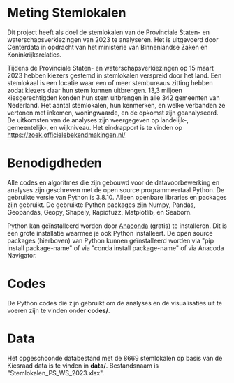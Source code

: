 # Meting Stemlokalen
Dit project heeft als doel de stemlokalen van de Provinciale Staten- en waterschapsverkiezingen van 2023 te analyseren. Het is uitgevoerd door Centerdata in opdracht van het ministerie van Binnenlandse Zaken en Koninkrijksrelaties.

Tijdens de Provinciale Staten- en waterschapsverkiezingen op 15 maart 2023 hebben kiezers gestemd in stemlokalen verspreid door het land. Een stemlokaal is een locatie waar een of meer stembureaus zitting hebben zodat kiezers daar hun stem kunnen uitbrengen. 13,3 miljoen kiesgerechtigden konden hun stem uitbrengen in alle 342 gemeenten van Nederland. Het aantal stemlokalen, hun kenmerken, en welke verbanden ze vertonen met inkomen, woningwaarde, en de opkomst zijn geanalyseerd. De uitkomsten van de analyses zijn weergegeven op landelijk-, gemeentelijk-, en wijkniveau. Het eindrapport is te vinden op https://zoek.officielebekendmakingen.nl/

# Benodigdheden
Alle codes en algoritmes die zijn gebouwd voor de datavoorbewerking en analyses zijn geschreven met de open source programmeertaal Python. De gebruikte versie van Python is 3.8.10. Alleen openbare libraries en packages zijn gebruikt. De gebruikte Python packages zijn Numpy, Pandas, Geopandas, Geopy, Shapely, Rapidfuzz, Matplotlib, en Seaborn.

Python kan geïnstalleerd worden door [Anaconda](https://www.anaconda.com/) (gratis) te installeren. Dit is een grote installatie waarmee je ook Python installeert. De open source packages (hierboven) van Python kunnen geïnstalleerd worden via "pip install package-name" of via "conda install package-name" of via Anacoda Navigator.

# Codes
De Python codes die zijn gebruikt om de analyses en de visualisaties uit te voeren zijn te vinden onder **codes/**.

# Data
Het opgeschoonde databestand met de 8669 stemlokalen op basis van de Kiesraad data is te vinden in **data/**. Bestandsnaam is "Stemlokalen_PS_WS_2023.xlsx".
